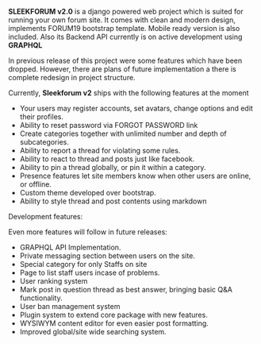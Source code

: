 **SLEEKFORUM v2.0** is a django powered web project which is suited for running your own forum site. It comes with clean and modern design, implements FORUM19 bootstrap template. Mobile ready version is also included. Also its Backend API currently is on active development using **GRAPHQL**

In previous release of this project were some features which have been dropped. However, there are plans of future implementation a there is complete redesign in project structure.

Currently, **Sleekforum v2** ships with the following features at the moment

- Your users may register accounts, set avatars, change options and edit their profiles.
- Ability to reset password via FORGOT PASSWORD link
- Create categories together with unlimited number and depth of subcategories.
- Ability to report a thread for violating some rules.
- Ability to react to thread and posts just like facebook.
- Ability to pin a thread globally, or pin it within a category.
- Presence features let site members know when other users are online, or offline.
- Custom theme developed over bootstrap.
- Ability to style thread and post contents using markdown


Development features:

Even more features will follow in future releases:
- GRAPHQL API Implementation.
- Private messaging section between users on the site.
- Special category for only Staffs on site
- Page to list staff users incase of problems.
- User ranking system
- Mark post in question thread as best answer, bringing basic Q&A functionality.
- User ban management system
- Plugin system to extend core package with new features.
- WYSIWYM content editor for even easier post formatting.
- Improved global/site wide searching system.